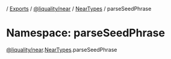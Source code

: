 [](../README.md) / [Exports](../modules.md) / [@liquality/near](liquality_near.md) / [NearTypes](liquality_near.NearTypes.md) / parseSeedPhrase

# Namespace: parseSeedPhrase

[@liquality/near](liquality_near.md).[NearTypes](liquality_near.NearTypes.md).parseSeedPhrase
